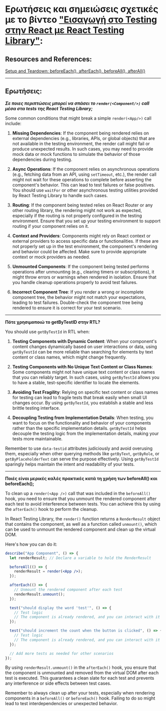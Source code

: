 # Ερωτήσεις και σημειώσεις σχετικές με το βίντεο ["Εισαγωγή στο Testing στην React με React Testing Library"](https://youtu.be/57YuRPiULXc):

## Resources and References:

[Setup and Teardown: beforeEach(), afterEach(), beforeAll(), afterAll()](https://jestjs.io/docs/setup-teardown)

---

## Ερωτήσεις: 

***Σε ποιες περιπτώσεις μπορεί να σπάσει το `render(<Component/>)` call μέσα στα tests της React Testing Library;***

Some common conditions that might break a simple `render(<App/>)` call include:

1) **Missing Dependencies**: If the component being rendered relies on external dependencies (e.g., libraries, APIs, or global objects) that are not available in the testing environment, the render call might fail or produce unexpected results. In such cases, you may need to provide mock data or mock functions to simulate the behavior of those dependencies during testing.

2) **Async Operations**: If the component relies on asynchronous operations (e.g., fetching data from an API, using `setTimeout`, etc.), the render call might not wait for these operations to complete before asserting the component's behavior. This can lead to test failures or false positives. You should use `waitFor` or other asynchronous testing utilities provided by React Testing Library to handle such cases.

3) **Routing**: If the component being tested relies on React Router or any other routing library, the rendering might not work as expected, especially if the routing is not properly configured in the testing environment. Ensure that you set up your testing environment to support routing if your component relies on it.

4) **Context and Providers**: Components might rely on React context or external providers to access specific data or functionalities. If these are not properly set up in the test environment, the component's rendering and behavior could be affected. Make sure to provide appropriate context or mock providers as needed.

5) **Unmounted Components**: If the component being tested performs operations after unmounting (e.g., clearing timers or subscriptions), it might throw errors or warnings when rendered in isolation. Ensure that you handle cleanup operations properly to avoid test failures.

6) **Incorrect Component Tree**: If you render a wrong or incomplete component tree, the behavior might not match your expectations, leading to test failures. Double-check the component tree being rendered to ensure it is correct for your test scenario.

---

**Πότε χρησιμοποιώ το getByTestID στην RTL?**

You should use `getByTestId` in RTL when:

1. **Testing Components with Dynamic Content**: When your component's content changes dynamically based on user interactions or data, using `getByTestId` can be more reliable than searching for elements by text content or class names, which might change frequently.

2. **Testing Components with No Unique Text Content or Class Names**: Some components might not have unique text content or class names that you can reliably target. In such cases, using `getByTestId` allows you to have a stable, test-specific identifier to locate the elements.

3. **Avoiding Test Fragility**: Relying on specific text content or class names for testing can lead to fragile tests that break easily when small UI changes occur. By using `getByTestId`, you establish a stable and less brittle testing interface.

4. **Decoupling Testing from Implementation Details**: When testing, you want to focus on the functionality and behavior of your components rather than the specific implementation details. `getByTestId` helps decouple the testing logic from the implementation details, making your tests more maintainable.

Remember to use `data-testid` attributes judiciously and avoid overusing them, especially when other querying methods like `getByText`, `getByRole`, or `getByPlaceholderText` can serve the purpose effectively. Using `getByTestId` sparingly helps maintain the intent and readability of your tests.

---

**Ποιές είναι μερικές καλές πρακτικές κατά τη χρήση των beforeAll() και beforeEach();**

To clean up a `render(<App />)` call that was included in the `beforeAll()` hook, you need to ensure that you unmount the rendered component after each test to avoid interference between tests. You can achieve this by using the `afterEach()` hook to perform the cleanup.

In React Testing Library, the `render()` function returns a `RenderResult` object that contains the component, as well as a function called `unmount()`, which can be used to unmount the rendered component and clean up the virtual DOM.

Here's how you can do it:

```jsx
describe("App Component", () => {
  let renderResult; // Declare a variable to hold the RenderResult

  beforeAll(() => {
    renderResult = render(<App />);
  });

  afterEach(() => {
    // Unmount the rendered component after each test
    renderResult.unmount();
  });

  test("should display the word 'test'", () => {
    // Test logic
    // The component is already rendered, and you can interact with it
  });

  test("should increment the count when the button is clicked", () => {
    // Test logic
    // The component is already rendered, and you can interact with it
  });

  // Add more tests as needed for other scenarios
});
```

By using `renderResult.unmount()` in the `afterEach()` hook, you ensure that the component is unmounted and removed from the virtual DOM after each test is executed. This guarantees a clean slate for each test and prevents any interference or side effects between test cases.

Remember to always clean up after your tests, especially when rendering components in a `beforeAll()` or `beforeEach()` hook. Failing to do so might lead to test interdependencies or unexpected behavior.

